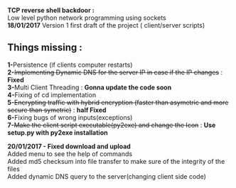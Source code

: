 <b><h>TCP reverse shell backdoor :</h></b><br>
Low level python network programming using sockets <br>
<b>18/01/2017</b> Version 1 first draft of the project ( client/server scripts)<br>
<b><h2>Things missing :</h2></b>
<b>1-</b>Persistence (if clients computer restarts)<br>
<b>2-</b><s>Implementing Dynamic DNS for the server IP in case if the IP changes</s> : <b>Fixed</b><br>
<b>3-</b>Multi Client Threading : <b>Gonna update the code soon</b><br>
<b>4-</b>Fixing of cd implementation<br>
<b>5-</b><s>Encrypting traffic with hybrid encryption (faster than asymetric and more secure than symetric)</s> : <b>half Fixed</b><br>
<b>6-</b>Fixing bugs of wrong inputs(exceptions)<br>
<b>7-</b><s>Make the client script executable(py2exe) and change the Icon</s> : <b>Use setup.py with py2exe installation</b><br>

<b>20/01/2017 - Fixed download and upload  </b><br>
Added menu to see the help of commands<br>
Added md5 checksum into file transfer to make sure of the integrity of the files<br>
Added dynamic DNS query to the server(changing client side code)
<br><br>


~~~~~~~~~~~~~~~~~~~~~~~~~~~~~~~~ By Salah Baddou ~~~~~~~~~~~~~~~~~~~~~~~~~~~~~~~~~~~
